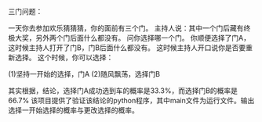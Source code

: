 三门问题：


一天你去参加欢乐猜猜猜，你的面前有三个门。
主持人说：其中一个门后藏有终极大奖，另外两个门后面什么都没有。
问你选择哪一个门。
你顺便选择了门A，这时候主持人打开了门B，门B后面什么都没有。
这时候主持人开口说你是否要重新选择。
这个时候，你可以选择：

(1)坚持一开始的选择，门A
(2)随风飘荡，选择门B

其实根据，结论，选择门A成功选到车的概率是33.3%，而选择门B的概率是66.7%
该项目提供了验证该结论的python程序，其中main文件为运行文件。输出选择一开始选择的概率与更改选择的概率。
